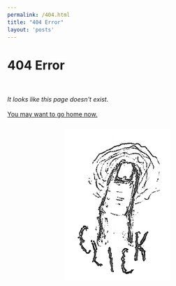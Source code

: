 ```yaml
---
permalink: /404.html
title: "404 Error"
layout: 'posts'
---
```


<h1>404 Error</h1>
<br></br>
<i>It looks like this page doesn't exist.</i>
<br></br>
<a href="mispellingworlds.xyz"> You may want to go home now. </a>

<div style="display:flex; justify-content:center; padding-top:5%">
    <img src="assets/images/aboutpg/4.png" class="img-about" alt="click">
</div>
